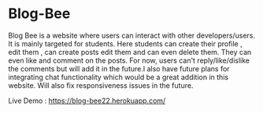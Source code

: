 # Blog-Bee

Blog Bee is a website where users can interact with other developers/users. It is mainly targeted for students. Here students can create their profile , edit them , can create posts
edit them and can even delete them. They can even like and comment on the posts. For now, users can't reply/like/dislike the comments but will add it in the future.I also have 
future plans for integrating chat functionality which would be a great addition in this website. Will also fix responsiveness issues in the future.

Live Demo : https://blog-bee22.herokuapp.com/
